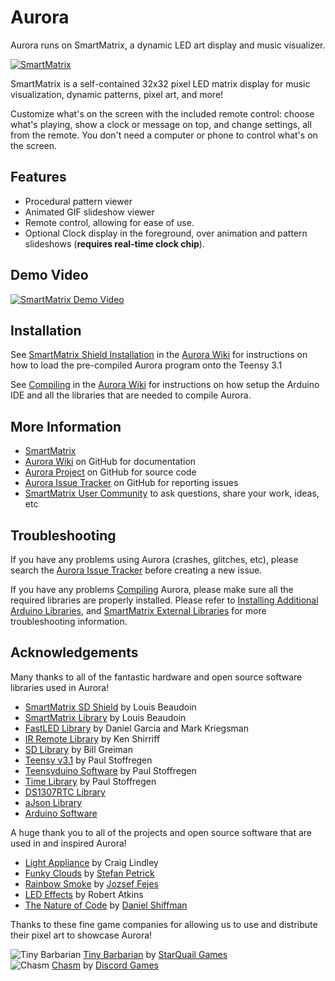 Aurora
======

Aurora runs on SmartMatrix, a dynamic LED art display and music visualizer.

[![SmartMatrix](https://ksr-ugc.imgix.net/projects/979600/photo-original.jpg?v=1432073505&w=640&h=480&fit=crop&auto=format&q=92&s=e7f872a3cb2df45c5fbad0a251e4025c)](http://pixl.mx/kick2015)

SmartMatrix is a self-contained 32x32 pixel LED matrix display for music visualization, dynamic patterns, pixel art, and more!

Customize what's on the screen with the included remote control: choose what's playing, show a clock or message on top, and change settings, all from the remote. You don't need a computer or phone to control what's on the screen.

Features
--------

* Procedural pattern viewer
* Animated GIF slideshow viewer
* Remote control, allowing for ease of use.
* Optional Clock display in the foreground, over animation and pattern slideshows (**requires real-time clock chip**).

Demo Video
-------------------------

<a href="https://vimeo.com/user5888427/smartmatrixoverview" target="_blank">![SmartMatrix Demo Video](http://docs.pixelmatix.com/SmartMatrix/photos/GithubAuroraReadmeVimeoLink.png)</a>

Installation
------------
See [SmartMatrix Shield Installation](https://github.com/pixelmatix/aurora/wiki/SmartMatrix-Shield-Installation) in the [Aurora Wiki] for instructions on how to load the pre-compiled Aurora program onto the Teensy 3.1

See [Compiling](https://github.com/pixelmatix/aurora/wiki/Compiling) in the [Aurora Wiki] for instructions on how setup the Arduino IDE and all the libraries that are needed to compile Aurora.


More Information
----------------

* [SmartMatrix](http://pixl.mx/kick2015)
* [Aurora Wiki] on GitHub for documentation
* [Aurora Project] on GitHub for source code
* [Aurora Issue Tracker] on GitHub for reporting issues
* [SmartMatrix User Community] to ask questions, share your work, ideas, etc

Troubleshooting
---------------

If you have any problems using Aurora (crashes, glitches, etc), please search the [Aurora Issue Tracker] before creating a new issue.    
    
If you have any problems [Compiling] Aurora, please make sure all the required libraries are properly installed.
Please refer to [Installing Additional Arduino Libraries], and [SmartMatrix External Libraries] for more troubleshooting information.

Acknowledgements
----------------

Many thanks to all of the fantastic hardware and open source software libraries used in Aurora!

* [SmartMatrix SD Shield] by Louis Beaudoin
* [SmartMatrix Library] by Louis Beaudoin
* [FastLED Library] by Daniel Garcia and Mark Kriegsman
* [IR Remote Library] by Ken Shirriff
* [SD Library] by Bill Greiman
* [Teensy v3.1] by Paul Stoffregen
* [Teensyduino Software] by Paul Stoffregen
* [Time Library] by Paul Stoffregen
* [DS1307RTC Library]
* [aJson Library]
* [Arduino Software]
 
A huge thank you to all of the projects and open source software that are used in and inspired Aurora!

* [Light Appliance] by Craig Lindley
* [Funky Clouds] by [Stefan Petrick]
* [Rainbow Smoke] by [Jozsef Fejes]
* [LED Effects] by Robert Atkins
* [The Nature of Code] by [Daniel Shiffman]

Thanks to these fine game companies for allowing us to use and distribute their pixel art to showcase Aurora!  

![Tiny Barbarian](https://raw.githubusercontent.com/pixelmatix/aurora/master/sd/gifs/TinyFlex.gif) [Tiny Barbarian] by [StarQuail Games]  
![Chasm](https://raw.githubusercontent.com/pixelmatix/aurora/master/sd/gifs/ChasmDaltynCrouch.gif) [Chasm] by [Discord Games]

[SmartMatrix Kickstarter]:https://www.kickstarter.com/projects/pixelmatix/smartmatrix-dynamic-led-art-display-and-music-visu
[SmartMatrix User Community]:http://community.pixelmatix.com
[Aurora Project]:https://github.com/pixelmatix/aurora
[Aurora Wiki]:https://github.com/pixelmatix/aurora/wiki
[Compiling]:https://github.com/pixelmatix/aurora/wiki/Compiling
[Aurora Source Code]:https://github.com/pixelmatix/aurora/archive/master.zip
[Aurora Issue Tracker]:https://github.com/pixelmatix/aurora/issues
[Teensyduino Software]:https://www.pjrc.com/teensy/td_download.html
[Installing Additional Arduino Libraries]:http://arduino.cc/en/Guide/Libraries
[Arduino Software]:http://www.arduino.cc/en/Main/Software
[SmartMatrix Library]:https://github.com/pixelmatix/SmartMatrix
[SmartMatrix SD Shield]:http://docs.pixelmatix.com/SmartMatrix/shield-sd.html
[SmartMatrix External Libraries]:http://docs.pixelmatix.com/SmartMatrix/#external-libraries
[FastLED Library]:https://github.com/FastLED/FastLED
[IR Remote Library]:https://github.com/shirriff/Arduino-IRremote
[SD Library]:https://github.com/adafruit/SD
[Time Library]:https://github.com/PaulStoffregen/Time
[DS1307RTC Library]:https://www.pjrc.com/teensy/td_libs_DS1307RTC.html
[aJson Library]:https://github.com/interactive-matter/aJson
[Teensy v3.1]:https://www.pjrc.com/teensy/index.html
[Light Appliance]:https://github.com/CraigLindley/LightAppliance
[Funky Clouds]:https://gist.github.com/anonymous/2eb826070e108b09b8fd
[Stefan Petrick]:http://www.stefan-petrick.de/wordpress_beta
[Rainbow Smoke]:http://rainbowsmoke.hu
[Jozsef Fejes]:http://joco.name/
[LED Effects]:https://bitbucket.org/ratkins/ledeffects
[The Nature of Code]:http://natureofcode.com/
[Daniel Shiffman]:http://shiffman.net/

[Tiny Barbarian]:http://www.tinybarbarian.com/
[StarQuail Games]:http://www.starquail.com/
[Chasm]:http://chasmgame.com/
[Discord Games]:http://discordgames.com/
